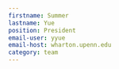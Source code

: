 ```yaml
---
firstname: Summer
lastname: Yue
position: President
email-user: yyue
email-host: wharton.upenn.edu
category: team
---
```

